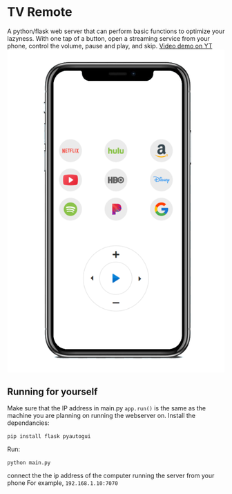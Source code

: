 # TV Remote
A python/flask web server that can perform basic functions to optimize your lazyness.
With one tap of a button, open a streaming service from your phone, control the volume, pause and play, and skip.
[Video demo on YT](https://www.youtube.com/watch?v=o4WpVH0GWw0)
![](static/images/phone.png)

## Running for yourself
Make sure that the IP address in main.py `app.run()` is the same as the machine you are planning on running the webserver on.
Install the dependancies:
```
pip install flask pyautogui
```
Run:
```
python main.py
```

connect the the ip address of the computer running the server from your phone
For example, `192.168.1.10:7070`
